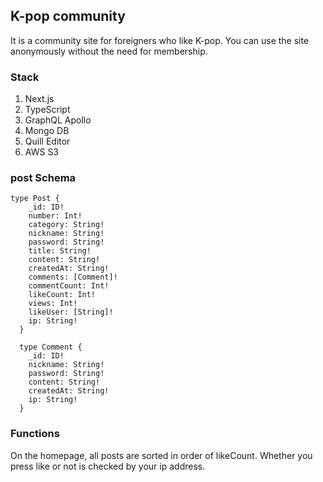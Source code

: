 ## K-pop community

It is a community site for foreigners who like K-pop. You can use the site anonymously without the need for membership.

### Stack

1. Next.js
2. TypeScript
3. GraphQL Apollo
4. Mongo DB
5. Quill Editor
6. AWS S3

### post Schema

```
type Post {
    _id: ID!
    number: Int!
    category: String!
    nickname: String!
    password: String!
    title: String!
    content: String!
    createdAt: String!
    comments: [Comment]!
    commentCount: Int!
    likeCount: Int!
    views: Int!
    likeUser: [String]!
    ip: String!
  }

  type Comment {
    _id: ID!
    nickname: String!
    password: String!
    content: String!
    createdAt: String!
    ip: String!
  }
```

### Functions

On the homepage, all posts are sorted in order of likeCount.
Whether you press like or not is checked by your ip address.
